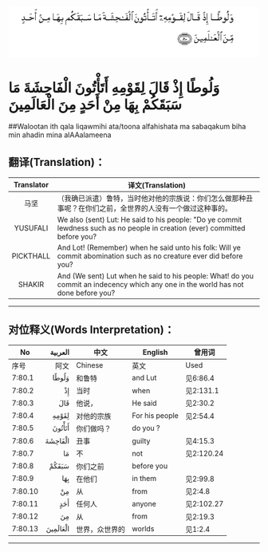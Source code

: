 ![007:080](images/007_080.gif)

# وَلُوطًا إِذْ قَالَ لِقَوْمِهِ أَتَأْتُونَ الْفَاحِشَةَ مَا سَبَقَكُمْ بِهَا مِنْ أَحَدٍ مِنَ الْعَالَمِينَ 

##Walootan ith qala liqawmihi ata/toona alfahishata ma sabaqakum biha min ahadin mina alAAalameena 

## 翻译(Translation)：

| Translator | 译文(Translation)                                            |
| :--------: | ------------------------------------------------------------ |
|    马坚    | （我确已派遣）鲁特，当时他对他的宗族说：你们怎么做那种丑事呢？在你们之前，全世界的人没有一个做过这种事的。 |
|  YUSUFALI  | We also (sent) Lut: He said to his people: "Do ye commit lewdness such as no people in creation (ever) committed before you? |
| PICKTHALL  | And Lot! (Remember) when he said unto his folk: Will ye commit abomination such as no creature ever did before you? |
|   SHAKIR   | And (We sent) Lut when he said to his people: What! do you commit an indecency which any one in the world has not done before you? |

---

## 对位释义(Words Interpretation)：

| No   | العربية | 中文    | English | 曾用词 |
| ---- | ------: | ------- | ------- | ------ |
| 序号 |    阿文 | Chinese | 英文    | Used   |
| 7:80.1  | وَلُوطًا    | 和鲁特         | and Lut        | 见6:86.4   |
| 7:80.2  | إِذْ       | 当时           | when           | 见2:131.1  |
| 7:80.3  | قَالَ      | 他说，         | He said        | 见2:30.2   |
| 7:80.4  | لِقَوْمِهِ    | 对他的宗族     | For his people | 见2:54.4   |
| 7:80.5  | أَتَأْتُونَ   | 你们做吗？     | do you ?       |            |
| 7:80.6  | الْفَاحِشَةَ  | 丑事           | guilty         | 见4:15.3   |
| 7:80.7  | مَا       | 不             | not            | 见2:120.24 |
| 7:80.8  | سَبَقَكُمْ    | 你们之前       | before you     |            |
| 7:80.9  | بِهَا      | 在他们         | in them        | 见2:99.8   |
| 7:80.10 | مِنْ       | 从             | from           | 见2:4.8    |
| 7:80.11 | أَحَدٍ      | 任何人         | anyone         | 见2:102.27 |
| 7:80.12 | مِنَ       | 从             | from           | 见2:19.3   |
| 7:80.13 | الْعَالَمِينَ | 世界，众世界的 | worlds         | 见1:2.4    |

---